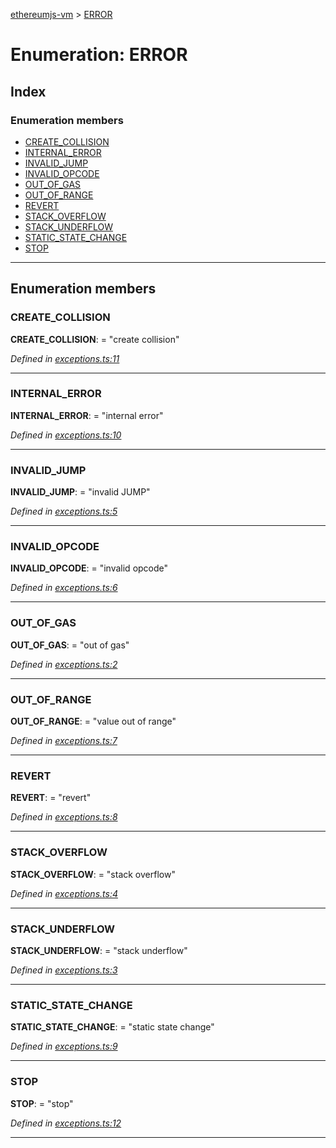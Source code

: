 [ethereumjs-vm](../README.md) > [ERROR](../enums/error.md)

# Enumeration: ERROR

## Index

### Enumeration members

* [CREATE_COLLISION](error.md#create_collision)
* [INTERNAL_ERROR](error.md#internal_error)
* [INVALID_JUMP](error.md#invalid_jump)
* [INVALID_OPCODE](error.md#invalid_opcode)
* [OUT_OF_GAS](error.md#out_of_gas)
* [OUT_OF_RANGE](error.md#out_of_range)
* [REVERT](error.md#revert)
* [STACK_OVERFLOW](error.md#stack_overflow)
* [STACK_UNDERFLOW](error.md#stack_underflow)
* [STATIC_STATE_CHANGE](error.md#static_state_change)
* [STOP](error.md#stop)

---

## Enumeration members

<a id="create_collision"></a>

###  CREATE_COLLISION

**CREATE_COLLISION**:  = "create collision"

*Defined in [exceptions.ts:11](https://github.com/ethereumjs/ethereumjs-vm/blob/2fcfe31/lib/exceptions.ts#L11)*

___
<a id="internal_error"></a>

###  INTERNAL_ERROR

**INTERNAL_ERROR**:  = "internal error"

*Defined in [exceptions.ts:10](https://github.com/ethereumjs/ethereumjs-vm/blob/2fcfe31/lib/exceptions.ts#L10)*

___
<a id="invalid_jump"></a>

###  INVALID_JUMP

**INVALID_JUMP**:  = "invalid JUMP"

*Defined in [exceptions.ts:5](https://github.com/ethereumjs/ethereumjs-vm/blob/2fcfe31/lib/exceptions.ts#L5)*

___
<a id="invalid_opcode"></a>

###  INVALID_OPCODE

**INVALID_OPCODE**:  = "invalid opcode"

*Defined in [exceptions.ts:6](https://github.com/ethereumjs/ethereumjs-vm/blob/2fcfe31/lib/exceptions.ts#L6)*

___
<a id="out_of_gas"></a>

###  OUT_OF_GAS

**OUT_OF_GAS**:  = "out of gas"

*Defined in [exceptions.ts:2](https://github.com/ethereumjs/ethereumjs-vm/blob/2fcfe31/lib/exceptions.ts#L2)*

___
<a id="out_of_range"></a>

###  OUT_OF_RANGE

**OUT_OF_RANGE**:  = "value out of range"

*Defined in [exceptions.ts:7](https://github.com/ethereumjs/ethereumjs-vm/blob/2fcfe31/lib/exceptions.ts#L7)*

___
<a id="revert"></a>

###  REVERT

**REVERT**:  = "revert"

*Defined in [exceptions.ts:8](https://github.com/ethereumjs/ethereumjs-vm/blob/2fcfe31/lib/exceptions.ts#L8)*

___
<a id="stack_overflow"></a>

###  STACK_OVERFLOW

**STACK_OVERFLOW**:  = "stack overflow"

*Defined in [exceptions.ts:4](https://github.com/ethereumjs/ethereumjs-vm/blob/2fcfe31/lib/exceptions.ts#L4)*

___
<a id="stack_underflow"></a>

###  STACK_UNDERFLOW

**STACK_UNDERFLOW**:  = "stack underflow"

*Defined in [exceptions.ts:3](https://github.com/ethereumjs/ethereumjs-vm/blob/2fcfe31/lib/exceptions.ts#L3)*

___
<a id="static_state_change"></a>

###  STATIC_STATE_CHANGE

**STATIC_STATE_CHANGE**:  = "static state change"

*Defined in [exceptions.ts:9](https://github.com/ethereumjs/ethereumjs-vm/blob/2fcfe31/lib/exceptions.ts#L9)*

___
<a id="stop"></a>

###  STOP

**STOP**:  = "stop"

*Defined in [exceptions.ts:12](https://github.com/ethereumjs/ethereumjs-vm/blob/2fcfe31/lib/exceptions.ts#L12)*

___

